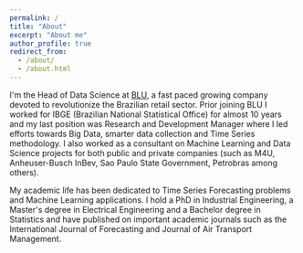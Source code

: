 ```yaml
---
permalink: /
title: "About"
excerpt: "About me"
author_profile: true
redirect_from: 
  - /about/
  - /about.html
---
```


I'm the Head of Data Science at [BLU](http://www.useblu.com.br), a fast paced growing company devoted to revolutionize the Brazilian retail sector. Prior joining BLU I worked for IBGE (Brazilian National Statistical Office) for almost 10 years and my last position was Research and Development Manager where I led efforts towards Big Data, smarter data collection and Time Series methodology. I also worked as a consultant on Machine Learning and Data Science projects for both public and private companies (such as M4U, Anheuser-Busch InBev, Sao Paulo State Government, Petrobras among others). 

My academic life has been dedicated to Time Series Forecasting problems and Machine Learning applications. I hold a PhD in Industrial Engineering, a Master's degree in Electrical Engineering and a Bachelor degree in Statistics and have published on important academic journals such as the International Journal of Forecasting and Journal of Air Transport Management.

